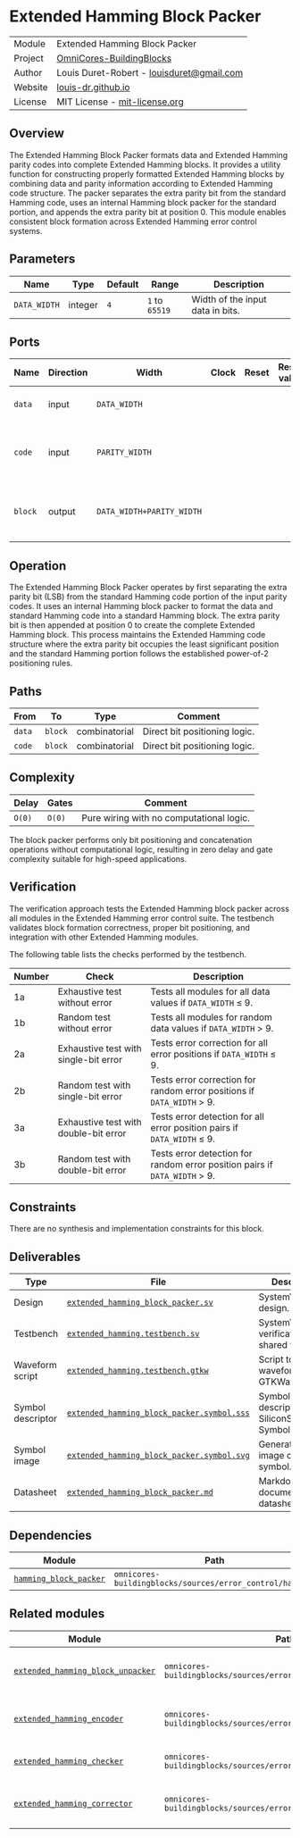 # Extended Hamming Block Packer

|         |                                                                                  |
| ------- | -------------------------------------------------------------------------------- |
| Module  | Extended Hamming Block Packer                                                    |
| Project | [OmniCores-BuildingBlocks](https://github.com/Louis-DR/OmniCores-BuildingBlocks) |
| Author  | Louis Duret-Robert - [louisduret@gmail.com](mailto:louisduret@gmail.com)         |
| Website | [louis-dr.github.io](https://louis-dr.github.io)                                 |
| License | MIT License - [mit-license.org](https://mit-license.org)                         |

## Overview

The Extended Hamming Block Packer formats data and Extended Hamming parity codes into complete Extended Hamming blocks. It provides a utility function for constructing properly formatted Extended Hamming blocks by combining data and parity information according to Extended Hamming code structure. The packer separates the extra parity bit from the standard Hamming code, uses an internal Hamming block packer for the standard portion, and appends the extra parity bit at position 0. This module enables consistent block formation across Extended Hamming error control systems.

## Parameters

| Name         | Type    | Default | Range          | Description                      |
| ------------ | ------- | ------- | -------------- | -------------------------------- |
| `DATA_WIDTH` | integer | `4`     | `1` to `65519` | Width of the input data in bits. |

## Ports

| Name    | Direction | Width                     | Clock | Reset | Reset value | Description                             |
| ------- | --------- | ------------------------- | ----- | ----- | ----------- | --------------------------------------- |
| `data`  | input     | `DATA_WIDTH`              |       |       |             | Input data to be packed.                |
| `code`  | input     | `PARITY_WIDTH`            |       |       |             | Input Extended Hamming parity codes.    |
| `block` | output    | `DATA_WIDTH+PARITY_WIDTH` |       |       |             | Complete Extended Hamming block output. |

## Operation

The Extended Hamming Block Packer operates by first separating the extra parity bit (LSB) from the standard Hamming code portion of the input parity codes. It uses an internal Hamming block packer to format the data and standard Hamming code into a standard Hamming block. The extra parity bit is then appended at position 0 to create the complete Extended Hamming block. This process maintains the Extended Hamming code structure where the extra parity bit occupies the least significant position and the standard Hamming portion follows the established power-of-2 positioning rules.

## Paths

| From   | To      | Type          | Comment                       |
| ------ | ------- | ------------- | ----------------------------- |
| `data` | `block` | combinatorial | Direct bit positioning logic. |
| `code` | `block` | combinatorial | Direct bit positioning logic. |

## Complexity

| Delay  | Gates  | Comment                                  |
| ------ | ------ | ---------------------------------------- |
| `O(0)` | `O(0)` | Pure wiring with no computational logic. |

The block packer performs only bit positioning and concatenation operations without computational logic, resulting in zero delay and gate complexity suitable for high-speed applications.

## Verification

The verification approach tests the Extended Hamming block packer across all modules in the Extended Hamming error control suite. The testbench validates block formation correctness, proper bit positioning, and integration with other Extended Hamming modules.

The following table lists the checks performed by the testbench.

| Number | Check                                 | Description                                                                |
| ------ | ------------------------------------- | -------------------------------------------------------------------------- |
| 1a     | Exhaustive test without error         | Tests all modules for all data values if `DATA_WIDTH` ≤ 9.                 |
| 1b     | Random test without error             | Tests all modules for random data values if `DATA_WIDTH` > 9.              |
| 2a     | Exhaustive test with single-bit error | Tests error correction for all error positions if `DATA_WIDTH` ≤ 9.        |
| 2b     | Random test with single-bit error     | Tests error correction for random error positions if `DATA_WIDTH` > 9.     |
| 3a     | Exhaustive test with double-bit error | Tests error detection for all error position pairs if `DATA_WIDTH` ≤ 9.    |
| 3b     | Random test with double-bit error     | Tests error detection for random error position pairs if `DATA_WIDTH` > 9. |

## Constraints

There are no synthesis and implementation constraints for this block.

## Deliverables

| Type              | File                                                                                   | Description                                         |
| ----------------- | -------------------------------------------------------------------------------------- | --------------------------------------------------- |
| Design            | [`extended_hamming_block_packer.sv`](extended_hamming_block_packer.sv)                 | SystemVerilog design.                               |
| Testbench         | [`extended_hamming.testbench.sv`](extended_hamming.testbench.sv)                       | SystemVerilog verification shared testbench.        |
| Waveform script   | [`extended_hamming.testbench.gtkw`](extended_hamming.testbench.gtkw)                   | Script to load the waveforms in GTKWave.            |
| Symbol descriptor | [`extended_hamming_block_packer.symbol.sss`](extended_hamming_block_packer.symbol.sss) | Symbol descriptor for SiliconSuite-SymbolGenerator. |
| Symbol image      | [`extended_hamming_block_packer.symbol.svg`](extended_hamming_block_packer.symbol.svg) | Generated vector image of the symbol.               |
| Datasheet         | [`extended_hamming_block_packer.md`](extended_hamming_block_packer.md)                 | Markdown documentation datasheet.                   |

## Dependencies

| Module                                                       | Path                                                     | Comment |
| ------------------------------------------------------------ | -------------------------------------------------------- | ------- |
| [`hamming_block_packer`](../hamming/hamming_block_packer.md) | `omnicores-buildingblocks/sources/error_control/hamming` |         |

## Related modules

| Module                                                                  | Path                                                              | Comment                                    |
| ----------------------------------------------------------------------- | ----------------------------------------------------------------- | ------------------------------------------ |
| [`extended_hamming_block_unpacker`](extended_hamming_block_unpacker.md) | `omnicores-buildingblocks/sources/error_control/extended_hamming` | Inverse operation for block decomposition. |
| [`extended_hamming_encoder`](extended_hamming_encoder.md)               | `omnicores-buildingblocks/sources/error_control/extended_hamming` | Uses block packer for complete encoding.   |
| [`extended_hamming_checker`](extended_hamming_checker.md)               | `omnicores-buildingblocks/sources/error_control/extended_hamming` | Uses block packer for error checking.      |
| [`extended_hamming_corrector`](extended_hamming_corrector.md)           | `omnicores-buildingblocks/sources/error_control/extended_hamming` | Uses block packer for error correction.    |
